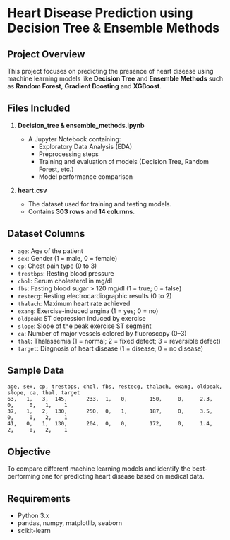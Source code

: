 # Heart Disease Prediction using Decision Tree & Ensemble Methods

## Project Overview

This project focuses on predicting the presence of heart disease using machine learning models like **Decision Tree** and **Ensemble Methods** such as **Random Forest**, **Gradient Boosting** and **XGBoost**.

## Files Included

1. **Decision_tree & ensemble_methods.ipynb**  
   - A Jupyter Notebook containing:
     - Exploratory Data Analysis (EDA)
     - Preprocessing steps
     - Training and evaluation of models (Decision Tree, Random Forest, etc.)
     - Model performance comparison

2. **heart.csv**  
   - The dataset used for training and testing models.
   - Contains **303 rows** and **14 columns**.

## Dataset Columns

- `age`: Age of the patient
- `sex`: Gender (1 = male, 0 = female)
- `cp`: Chest pain type (0 to 3)
- `trestbps`: Resting blood pressure
- `chol`: Serum cholesterol in mg/dl
- `fbs`: Fasting blood sugar > 120 mg/dl (1 = true; 0 = false)
- `restecg`: Resting electrocardiographic results (0 to 2)
- `thalach`: Maximum heart rate achieved
- `exang`: Exercise-induced angina (1 = yes; 0 = no)
- `oldpeak`: ST depression induced by exercise
- `slope`: Slope of the peak exercise ST segment
- `ca`: Number of major vessels colored by fluoroscopy (0–3)
- `thal`: Thalassemia (1 = normal; 2 = fixed defect; 3 = reversible defect)
- `target`: Diagnosis of heart disease (1 = disease, 0 = no disease)

## Sample Data

```
age, sex, cp, trestbps, chol, fbs, restecg, thalach, exang, oldpeak, slope, ca, thal, target
63,   1,   3,  145,      233,  1,   0,       150,     0,     2.3,     0,     0,   1,    1
37,   1,   2,  130,      250,  0,   1,       187,     0,     3.5,     0,     0,   2,    1
41,   0,   1,  130,      204,  0,   0,       172,     0,     1.4,     2,     0,   2,    1
```

## Objective

To compare different machine learning models and identify the best-performing one for predicting heart disease based on medical data.

## Requirements

- Python 3.x
- pandas, numpy, matplotlib, seaborn
- scikit-learn

